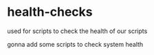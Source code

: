 # health-checks
used for scripts to check the health of our scripts 

gonna add some scripts to check system health 
